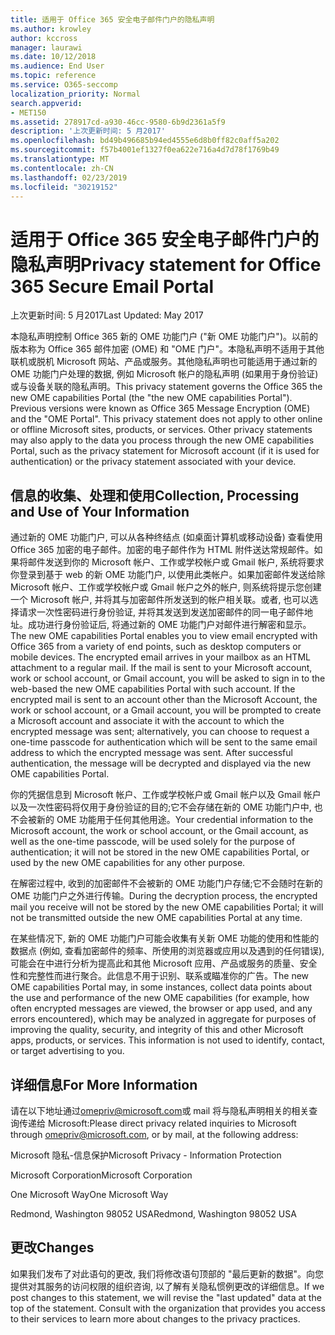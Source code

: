 ```yaml
---
title: 适用于 Office 365 安全电子邮件门户的隐私声明
ms.author: krowley
author: kccross
manager: laurawi
ms.date: 10/12/2018
ms.audience: End User
ms.topic: reference
ms.service: O365-seccomp
localization_priority: Normal
search.appverid:
- MET150
ms.assetid: 278917cd-a930-46cc-9580-6b9d2361a5f9
description: '上次更新时间: 5 月2017'
ms.openlocfilehash: bd49b496685b94ed4555e6d8b0ff82c0aff5a202
ms.sourcegitcommit: f57b4001ef1327f0ea622e716a4d7d78f1769b49
ms.translationtype: MT
ms.contentlocale: zh-CN
ms.lasthandoff: 02/23/2019
ms.locfileid: "30219152"
---
```

# <a name="privacy-statement-for-office-365-secure-email-portal"></a><span data-ttu-id="54618-103">适用于 Office 365 安全电子邮件门户的隐私声明</span><span class="sxs-lookup"><span data-stu-id="54618-103">Privacy statement for Office 365 Secure Email Portal</span></span>

<span data-ttu-id="54618-104">上次更新时间: 5 月2017</span><span class="sxs-lookup"><span data-stu-id="54618-104">Last Updated: May 2017</span></span>
  
<span data-ttu-id="54618-p101">本隐私声明控制 Office 365 新的 OME 功能门户 ("新 OME 功能门户")。以前的版本称为 Office 365 邮件加密 (OME) 和 "OME 门户"。本隐私声明不适用于其他联机或脱机 Microsoft 网站、产品或服务。其他隐私声明也可能适用于通过新的 OME 功能门户处理的数据, 例如 Microsoft 帐户的隐私声明 (如果用于身份验证) 或与设备关联的隐私声明。</span><span class="sxs-lookup"><span data-stu-id="54618-p101">This privacy statement governs the Office 365 the new OME capabilities Portal (the "the new OME capabilities Portal"). Previous versions were known as Office 365 Message Encryption (OME) and the "OME Portal". This privacy statement does not apply to other online or offline Microsoft sites, products, or services. Other privacy statements may also apply to the data you process through the new OME capabilities Portal, such as the privacy statement for Microsoft account (if it is used for authentication) or the privacy statement associated with your device.</span></span>
  
## <a name="collection-processing-and-use-of-your-information"></a><span data-ttu-id="54618-109">信息的收集、处理和使用</span><span class="sxs-lookup"><span data-stu-id="54618-109">Collection, Processing and Use of Your Information</span></span>

<span data-ttu-id="54618-p102">通过新的 OME 功能门户, 可以从各种终结点 (如桌面计算机或移动设备) 查看使用 Office 365 加密的电子邮件。加密的电子邮件作为 HTML 附件送达常规邮件。如果将邮件发送到你的 Microsoft 帐户、工作或学校帐户或 Gmail 帐户, 系统将要求你登录到基于 web 的新 OME 功能门户, 以使用此类帐户。如果加密邮件发送给除 Microsoft 帐户、工作或学校帐户或 Gmail 帐户之外的帐户, 则系统将提示您创建一个 Microsoft 帐户, 并将其与加密邮件所发送到的帐户相关联。或者, 也可以选择请求一次性密码进行身份验证, 并将其发送到发送加密邮件的同一电子邮件地址。成功进行身份验证后, 将通过新的 OME 功能门户对邮件进行解密和显示。</span><span class="sxs-lookup"><span data-stu-id="54618-p102">The new OME capabilities Portal enables you to view email encrypted with Office 365 from a variety of end points, such as desktop computers or mobile devices. The encrypted email arrives in your mailbox as an HTML attachment to a regular mail. If the mail is sent to your Microsoft account, work or school account, or Gmail account, you will be asked to sign in to the web-based the new OME capabilities Portal with such account. If the encrypted mail is sent to an account other than the Microsoft Account, the work or school account, or a Gmail account, you will be prompted to create a Microsoft account and associate it with the account to which the encrypted message was sent; alternatively, you can choose to request a one-time passcode for authentication which will be sent to the same email address to which the encrypted message was sent. After successful authentication, the message will be decrypted and displayed via the new OME capabilities Portal.</span></span>
  
<span data-ttu-id="54618-115">你的凭据信息到 Microsoft 帐户、工作或学校帐户或 Gmail 帐户以及 Gmail 帐户以及一次性密码将仅用于身份验证的目的;它不会存储在新的 OME 功能门户中, 也不会被新的 OME 功能用于任何其他用途。</span><span class="sxs-lookup"><span data-stu-id="54618-115">Your credential information to the Microsoft account, the work or school account, or the Gmail account, as well as the one-time passcode, will be used solely for the purpose of authentication; it will not be stored in the new OME capabilities Portal, or used by the new OME capabilities for any other purpose.</span></span>
  
<span data-ttu-id="54618-116">在解密过程中, 收到的加密邮件不会被新的 OME 功能门户存储;它不会随时在新的 OME 功能门户之外进行传输。</span><span class="sxs-lookup"><span data-stu-id="54618-116">During the decryption process, the encrypted mail you receive will not be stored by the new OME capabilities Portal; it will not be transmitted outside the new OME capabilities Portal at any time.</span></span>
  
<span data-ttu-id="54618-p103">在某些情况下, 新的 OME 功能门户可能会收集有关新 OME 功能的使用和性能的数据点 (例如, 查看加密邮件的频率、所使用的浏览器或应用以及遇到的任何错误), 可能会在中进行分析为提高此和其他 Microsoft 应用、产品或服务的质量、安全性和完整性而进行聚合。此信息不用于识别、联系或瞄准你的广告。</span><span class="sxs-lookup"><span data-stu-id="54618-p103">The new OME capabilities Portal may, in some instances, collect data points about the use and performance of the new OME capabilities (for example, how often encrypted messages are viewed, the browser or app used, and any errors encountered), which may be analyzed in aggregate for purposes of improving the quality, security, and integrity of this and other Microsoft apps, products, or services. This information is not used to identify, contact, or target advertising to you.</span></span>
  
## <a name="for-more-information"></a><span data-ttu-id="54618-119">详细信息</span><span class="sxs-lookup"><span data-stu-id="54618-119">For More Information</span></span>

<span data-ttu-id="54618-120">请在以下地址通过[omepriv@microsoft.com](mailto:omepriv@microsoft.com)或 mail 将与隐私声明相关的相关查询传递给 Microsoft:</span><span class="sxs-lookup"><span data-stu-id="54618-120">Please direct privacy related inquiries to Microsoft through [omepriv@microsoft.com](mailto:omepriv@microsoft.com), or by mail, at the following address:</span></span>
  
<span data-ttu-id="54618-121">Microsoft 隐私-信息保护</span><span class="sxs-lookup"><span data-stu-id="54618-121">Microsoft Privacy - Information Protection</span></span>
  
<span data-ttu-id="54618-122">Microsoft Corporation</span><span class="sxs-lookup"><span data-stu-id="54618-122">Microsoft Corporation</span></span>
  
<span data-ttu-id="54618-123">One Microsoft Way</span><span class="sxs-lookup"><span data-stu-id="54618-123">One Microsoft Way</span></span>
  
<span data-ttu-id="54618-124">Redmond, Washington 98052 USA</span><span class="sxs-lookup"><span data-stu-id="54618-124">Redmond, Washington 98052 USA</span></span>
  
## <a name="changes"></a><span data-ttu-id="54618-125">更改</span><span class="sxs-lookup"><span data-stu-id="54618-125">Changes</span></span>

<span data-ttu-id="54618-p104">如果我们发布了对此语句的更改, 我们将修改语句顶部的 "最后更新的数据"。向您提供对其服务的访问权限的组织咨询, 以了解有关隐私惯例更改的详细信息。</span><span class="sxs-lookup"><span data-stu-id="54618-p104">If we post changes to this statement, we will revise the "last updated" data at the top of the statement. Consult with the organization that provides you access to their services to learn more about changes to the privacy practices.</span></span>
  

